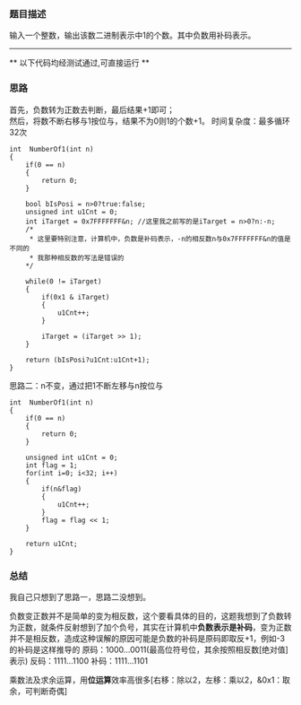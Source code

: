 ### 题目描述
输入一个整数，输出该数二进制表示中1的个数。其中负数用补码表示。   

****
** 以下代码均经测试通过,可直接运行 **   

### 思路
首先，负数转为正数去判断，最后结果+1即可；   
然后，将数不断右移与1按位与，结果不为0则1的个数+1。
时间复杂度：最多循环32次
```
int  NumberOf1(int n) 
{
	if(0 == n)
	{
		return 0;
	}

	bool bIsPosi = n>0?true:false;
	unsigned int u1Cnt = 0;
	int iTarget = 0x7FFFFFFF&n;	//这里我之前写的是iTarget = n>0?n:-n;
	/*
	 * 这里要特别注意，计算机中，负数是补码表示，-n的相反数n与0x7FFFFFFF&n的值是不同的    
	 * 我那种相反数的写法是错误的  
	*/

	while(0 != iTarget)
	{
		if(0x1 & iTarget)
		{
			u1Cnt++;
		}

		iTarget = (iTarget >> 1);
	}

	return (bIsPosi?u1Cnt:u1Cnt+1);
}
```
   
思路二：n不变，通过把1不断左移与n按位与
```
int  NumberOf1(int n) 
{
	if(0 == n)
	{
		return 0;
	}

	unsigned int u1Cnt = 0;
	int flag = 1;
	for(int i=0; i<32; i++)
	{
		if(n&flag)
		{
			u1Cnt++;
		}
		flag = flag << 1;
	}

	return u1Cnt;
}

```


### 总结
我自己只想到了思路一，思路二没想到。

负数变正数并不是简单的变为相反数，这个要看具体的目的，这题我想到了负数转为正数，就条件反射想到了加个负号，其实在计算机中**负数表示是补码**，变为正数并不是相反数，造成这种误解的原因可能是负数的补码是原码即取反+1，例如-3的补码是这样推导的
原码：1000...0011(最高位符号位，其余按照相反数[绝对值]表示)
反码：1111...1100
补码：1111...1101   

乘数法及求余运算，用**位运算**效率高很多[右移：除以2，左移：乘以2，&0x1：取余，可判断奇偶]
